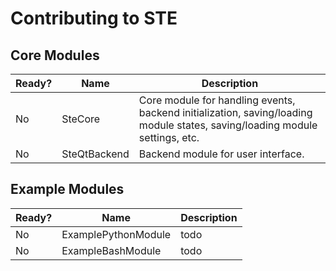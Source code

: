 # Contributing to STE



## Core Modules

| Ready? | Name         | Description                                                  |
| ------ | ------------ | ------------------------------------------------------------ |
| No     | SteCore      | Core module for handling events, backend initialization, saving/loading module states, saving/loading module settings, etc. |
| No     | SteQtBackend | Backend module for user interface.                           |



## Example Modules

| Ready? | Name                | Description |
| ------ | ------------------- | ----------- |
| No     | ExamplePythonModule | todo        |
| No     | ExampleBashModule   | todo        |

